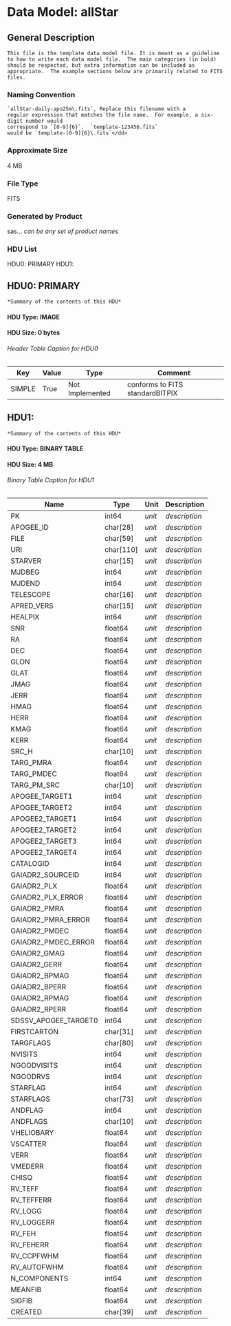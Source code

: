 # Data Model: allStar

## General Description

    This file is the template data model file. It is meant as a guideline
    to how to write each data model file.  The main categories (in bold)
    should be respected, but extra information can be included as
    appropriate.  The example sections below are primarily related to FITS files.

### Naming Convention
    `allStar-daily-apo25m\.fits`, Replace this filename with a
    regular expression that matches the file name.  For example, a six-digit number would
    correspond to `[0-9]{6}`.  `template-123456.fits`
    would be `template-[0-9]{6}\.fits`</dd>

### Approximate Size
4 MB

### File Type
FITS

### Generated by Product
sas... *can be any set of product names*

### HDU List
HDU0: PRIMARY
HDU1: 


## HDU0: PRIMARY
    *Summary of the contents of this HDU*

#### HDU Type: IMAGE
#### HDU Size: 0 bytes

###### Header Table Caption for HDU0
Key | Value | Type | Comment
--- | --- | --- | ---
SIMPLE | True | Not Implemented | conforms to FITS standardBITPIX | 8 | Not Implemented | array data typeNAXIS | 0 | Not Implemented | number of array dimensionsEXTEND | True | Not Implemented | 
## HDU1: 
    *Summary of the contents of this HDU*

#### HDU Type: BINARY TABLE
#### HDU Size: 4 MB

###### Binary Table Caption for HDU1
Name | Type | Unit | Description
--- | --- | --- | ---
PK | int64 | *unit* | *description*
APOGEE_ID | char[28] | *unit* | *description*
FILE | char[59] | *unit* | *description*
URI | char[110] | *unit* | *description*
STARVER | char[15] | *unit* | *description*
MJDBEG | int64 | *unit* | *description*
MJDEND | int64 | *unit* | *description*
TELESCOPE | char[16] | *unit* | *description*
APRED_VERS | char[15] | *unit* | *description*
HEALPIX | int64 | *unit* | *description*
SNR | float64 | *unit* | *description*
RA | float64 | *unit* | *description*
DEC | float64 | *unit* | *description*
GLON | float64 | *unit* | *description*
GLAT | float64 | *unit* | *description*
JMAG | float64 | *unit* | *description*
JERR | float64 | *unit* | *description*
HMAG | float64 | *unit* | *description*
HERR | float64 | *unit* | *description*
KMAG | float64 | *unit* | *description*
KERR | float64 | *unit* | *description*
SRC_H | char[10] | *unit* | *description*
TARG_PMRA | float64 | *unit* | *description*
TARG_PMDEC | float64 | *unit* | *description*
TARG_PM_SRC | char[10] | *unit* | *description*
APOGEE_TARGET1 | int64 | *unit* | *description*
APOGEE_TARGET2 | int64 | *unit* | *description*
APOGEE2_TARGET1 | int64 | *unit* | *description*
APOGEE2_TARGET2 | int64 | *unit* | *description*
APOGEE2_TARGET3 | int64 | *unit* | *description*
APOGEE2_TARGET4 | int64 | *unit* | *description*
CATALOGID | int64 | *unit* | *description*
GAIADR2_SOURCEID | int64 | *unit* | *description*
GAIADR2_PLX | float64 | *unit* | *description*
GAIADR2_PLX_ERROR | float64 | *unit* | *description*
GAIADR2_PMRA | float64 | *unit* | *description*
GAIADR2_PMRA_ERROR | float64 | *unit* | *description*
GAIADR2_PMDEC | float64 | *unit* | *description*
GAIADR2_PMDEC_ERROR | float64 | *unit* | *description*
GAIADR2_GMAG | float64 | *unit* | *description*
GAIADR2_GERR | float64 | *unit* | *description*
GAIADR2_BPMAG | float64 | *unit* | *description*
GAIADR2_BPERR | float64 | *unit* | *description*
GAIADR2_RPMAG | float64 | *unit* | *description*
GAIADR2_RPERR | float64 | *unit* | *description*
SDSSV_APOGEE_TARGET0 | int64 | *unit* | *description*
FIRSTCARTON | char[31] | *unit* | *description*
TARGFLAGS | char[80] | *unit* | *description*
NVISITS | int64 | *unit* | *description*
NGOODVISITS | int64 | *unit* | *description*
NGOODRVS | int64 | *unit* | *description*
STARFLAG | int64 | *unit* | *description*
STARFLAGS | char[73] | *unit* | *description*
ANDFLAG | int64 | *unit* | *description*
ANDFLAGS | char[10] | *unit* | *description*
VHELIOBARY | float64 | *unit* | *description*
VSCATTER | float64 | *unit* | *description*
VERR | float64 | *unit* | *description*
VMEDERR | float64 | *unit* | *description*
CHISQ | float64 | *unit* | *description*
RV_TEFF | float64 | *unit* | *description*
RV_TEFFERR | float64 | *unit* | *description*
RV_LOGG | float64 | *unit* | *description*
RV_LOGGERR | float64 | *unit* | *description*
RV_FEH | float64 | *unit* | *description*
RV_FEHERR | float64 | *unit* | *description*
RV_CCPFWHM | float64 | *unit* | *description*
RV_AUTOFWHM | float64 | *unit* | *description*
N_COMPONENTS | int64 | *unit* | *description*
MEANFIB | float64 | *unit* | *description*
SIGFIB | float64 | *unit* | *description*
CREATED | char[39] | *unit* | *description*
